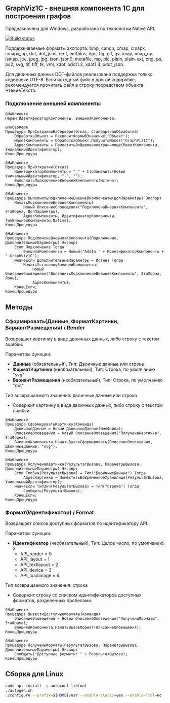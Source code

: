 ## GraphViz1C - внешняя компонента 1С для построения графов

Предназначена для Windows, разработана по технологии Native API.

[![Build status](https://ci.appveyor.com/api/projects/status/ydd0mry1m8848wp1?svg=true)](https://ci.appveyor.com/project/lintest/graphviz1c)

Поддерживаемые форматы экспорта: bmp, canon, cmap, cmapx, cmapx_np, dot, dot_json, emf,
emfplus, eps, fig, gif, gv, imap, imap_np, ismap, jpe, jpeg, jpg, json, json0, metafile, mp, pic,
plain, plain-ext, png, ps, ps2, svg, tif, tiff, tk, vml, xdot, xdot1.2, xdot1.4, xdot_json.

Для двоичных данных DOT-файлов реализована поддержка только кодировки UTF-8. Если исходный файл
в другой кодировке, рекомендуется прочитать файл в строку посредством объекта ЧтениеТекста.

### Подключение внешней компоненты

```bsl
&НаКлиенте
Перем ИдентификаторКомпоненты, ВнешняяКомпонента;

&НаСервере
Процедура ПриСозданииНаСервере(Отказ, СтандартнаяОбработка)
	ОбработкаОбъект = РеквизитФормыВЗначение("Объект");
	МакетКомпоненты = ОбработкаОбъект.ПолучитьМакет("GraphViz1C");
	АдресКомпоненты = ПоместитьВоВременноеХранилище(МакетКомпоненты, УникальныйИдентификатор);
КонецПроцедуры

&НаКлиенте
Процедура ПриОткрытии(Отказ)
	ИдентификаторКомпоненты = "_" + СтрЗаменить(Новый УникальныйИдентификатор, "-", "");
	ВыполнитьПодключениеВнешнейКомпоненты(Истина);
КонецПроцедуры

&НаКлиенте
Процедура ВыполнитьПодключениеВнешнейКомпоненты(ДопПараметры) Экспорт
	НачатьПодключениеВнешнейКомпоненты(
		Новый ОписаниеОповещения("ПодключенаВнешняяКомпонента", ЭтаФорма, ДопПараметры), 
		АдресКомпоненты, ИдентификаторКомпоненты, ТипВнешнейКомпоненты.Native);
КонецПроцедуры

&НаКлиенте
Процедура ПодключенаВнешняяКомпонента(Подключение, ДополнительныеПараметры) Экспорт
	Если Подключение Тогда
		ВнешняяКомпонента = Новый("AddIn." + ИдентификаторКомпоненты + ".GraphViz1C");
	ИначеЕсли ДополнительныеПараметры = Истина Тогда
		НачатьУстановкуВнешнейКомпоненты(
			Новый ОписаниеОповещения("ВыполнитьПодключениеВнешнейКомпоненты", ЭтаФорма, Ложь), 
			АдресКомпоненты);
	КонецЕсли;
КонецПроцедуры
```

## Методы
### Сформировать(Данные, ФорматКартинки, ВариантРазмещения) / Render
Возвращает картинку в виде двоичных данных, либо строку с текстом ошибки.

Параметры функции:
- **Данные** (обязательный), Тип: Двоичные данные или строка
- **ФорматКартинки** (необязательный), Тип: Строка, по умолчанию "svg"
- **ВариантРазмещения** (необязательный), Тип: Строка, по умолчанию "dot"

Тип возвращаемого значения: двоичные данные или строка
- Содержит картинку в виде двоичных данных, либо строку с текстом ошибки.

```bsl
&НаКлиенте
Процедура СформироватьКартинку(Команда)
	ДвоичныеДанные = Новый ДвоичныеДанные(ИмяФайла);
	ОписаниеОповещения = Новый ОписаниеОповещения("ПолученаКартинка", ЭтаФорма);
	ВнешняяКомпонента.НачатьВызовСформировать(ОписаниеОповещения, ДвоичныеДанные, "svg");
КонецПроцедуры

&НаКлиенте
Процедура ПолученаКартинка(РезультатВызова, ПараметрыВызова, ДополнительныеПараметры) Экспорт
	Если ТипЗнч(РезультатВызова) = Тип("ДвоичныеДанные") Тогда
		АдресКартинки = ПоместитьВоВременноеХранилище(РезультатВызова, УникальныйИдентификатор);
	ИначеЕсли ТипЗнч(РезультатВызова) = Тип("Строка") Тогда
		Сообщить(РезультатВызова);
	КонецЕсли;
КонецПроцедуры
```

### Формат(Идентификатор) / Format
Возвращает список доступных форматов по идентификатору API.

Параметры функции:
- **Идентификатор** (необязательный), Тип: Целое число, по умолчанию: 3
	* API_render = 0
	* API_layout = 1
	* API_textlayout = 2
	* API_device = 3
	* API_loadimage = 4

Тип возвращаемого значения: строка
- Содержит строку со списком идентификаторов доступных форматов, разделенных пробелами.

```bsl
&НаКлиенте
Процедура ВывестиДоступныеФорматы(Команда)
	ОписаниеОповещения = Новый ОписаниеОповещения("ПолученыФорматы", ЭтаФорма);
	ВнешняяКомпонента.НачатьВызовФормат(ОписаниеОповещения);
КонецПроцедуры

&НаКлиенте
Процедура ПолученыФорматы(РезультатВызова, ПараметрыВызова, ДополнительныеПараметры) Экспорт
	Сообщить("Доступные форматы: " + РезультатВызова);
КонецПроцедуры
```

## Сборка для Linux

```bash
sudo apt install -y autoconf libtool
./autogen.sh
./configure --prefix=${HOME}/usr --enable-static=yes --enable-ltdl=no --enable-swig=no --enable-tcl=no --enable-x=no --with-expat=no --with-visio=no --with-cgraph=no --with-fontconfig=no --disable-sharp --disable-guile --disable-io --disable-java  --disable-lua --disable-ocaml --disable-perl --disable-php  --disable-python --disable-ruby --disable-tcl --enable-shared=no  --with-gtk=no --with-poppler=no --with-gdk-pixbuf=no --with-fontconfig=no --with-gtkgl=no --with-gtkglext=no --with-ann=no --with-glade=no --with-qt=no -with-x=no
```